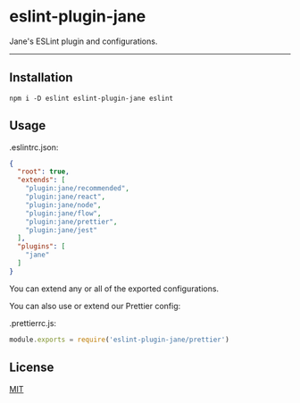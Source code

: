 # eslint-plugin-jane

Jane's ESLint plugin and configurations.

--------

## Installation

`npm i -D eslint eslint-plugin-jane eslint`

## Usage

.eslintrc.json:
```json
{
  "root": true,
  "extends": [
    "plugin:jane/recommended",
    "plugin:jane/react",
    "plugin:jane/node",
    "plugin:jane/flow",
    "plugin:jane/prettier",
    "plugin:jane/jest"
  ],
  "plugins": [
    "jane"
  ]
}
```

You can extend any or all of the exported configurations.

You can also use or extend our Prettier config:

.prettierrc.js:
```javascript
module.exports = require('eslint-plugin-jane/prettier')
```

## License

[MIT](./LICENSE.md)
